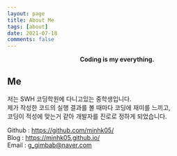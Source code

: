 ```yaml
---
layout: page
title: About Me
tags: [about]
date: 2021-07-18
comments: false
---
```

    
<center><b>Coding is my everything.</b></center>

## Me

저는 SWH 코딩학원에 다니고있는 중학생입니다.<br>
제가 작성한 코드의 실행 결과를 볼 때마다 코딩에 재미를 느끼고, <br>
코딩이 적성에 맞는거 같아 개발자를 진로로 정하게 되었습니다.

Github : https://github.com/minhk05/ <br>
Blog : https://minhk05.github.io/ <br>
Email : g_gimbab@naver.com
